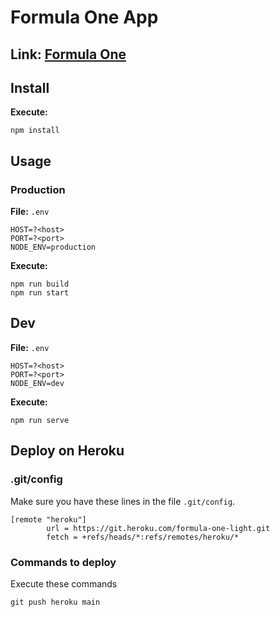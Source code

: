 # Formula One App

## Link: [Formula One](https://forumula-one-app.herokuapp.com/home)

## Install

**Execute:**

```
npm install
```

## Usage

### Production

**File:** `.env`

```
HOST=?<host>
PORT=?<port>
NODE_ENV=production
```

**Execute:**

```
npm run build
npm run start
```

## Dev

**File:** `.env`

```
HOST=?<host>
PORT=?<port>
NODE_ENV=dev
```

**Execute:**

```
npm run serve
```

## Deploy on Heroku

### .git/config

Make sure you have these lines in the file `.git/config`.

```
[remote "heroku"]
        url = https://git.heroku.com/formula-one-light.git
        fetch = +refs/heads/*:refs/remotes/heroku/*
```

### Commands to deploy

Execute these commands

`git push heroku main`
